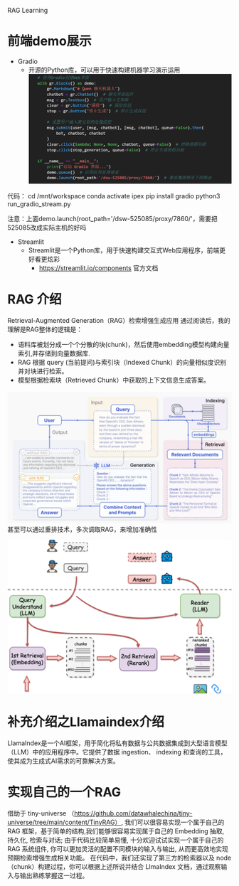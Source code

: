 RAG Learning


# 前端demo展示
- Gradio
  - 开源的Python库，可以用于快速构建机器学习演示运用
![alt text](image-2.png)

代码：
cd /mnt/workspace
conda activate ipex
pip install gradio
python3 run_gradio_stream.py

注意：上面demo.launch(root_path='/dsw-525085/proxy/7860/'，需要把525085改成实际主机的好吗

- Streamlit
  - Streamlit是一个Python库，用于快速构建交互式Web应用程序，前端更好看更炫彩
    - https://streamlit.io/components 官方文档

# RAG 介绍
Retrieval-Augmented Generation（RAG）检索增强生成应用
通过阅读后，我的理解是RAG整体的逻辑是：
- 语料库被划分成一个个分散的块(chunk)，然后使用embedding模型构建向量索引,并存储到向量数据库.
- RAG 根据 query (当前提问)与索引块（Indexed Chunk）的向量相似度识别并对块进行检索。
- 模型根据检索块（Retrieved Chunk）中获取的上下文信息生成答案。

![alt text](image-3.png)
甚至可以通过重排技术，多次调取RAG，来增加准确性

![alt text](image-4.png)

# 补充介绍之Llamaindex介绍
LlamaIndex是一个AI框架，用于简化将私有数据与公共数据集成到大型语言模型（LLM）中的应用程序中。它提供了数据 ingestion、 indexing 和查询的工具，使其成为生成式AI需求的可靠解决方案。

# 实现自己的一个RAG
借助于 tiny-universe （https://github.com/datawhalechina/tiny-universe/tree/main/content/TinyRAG）, 我们可以很容易实现一个属于自己的 RAG 框架，基于简单的结构,我们能够很容易实现属于自己的 Embedding 抽取, 持久化,  检索与对话; 由于代码比较简单易懂, 十分欢迎试试实现一个属于自己的 RAG 系统组件, 你可以更加灵活的配置不同模块的输入与输出, 从而更高效地实现预期检索增强生成相关功能。
在代码中，我们还实现了第三方的检索器以及 node（chunk）构建过程，你可以根据上述所说并结合 LlmaIndex 文档，通过观察输入与输出熟练掌握这一过程。